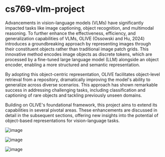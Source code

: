 # cs769-vlm-project

Advancements in vision-language models (VLMs) have significantly impacted tasks like image captioning, object recognition, and multimodal reasoning. To further enhance the effectiveness, efficiency, and generalization capabilities of VLMs, OLIVE (Ossowski and Hu, 2024) introduces a groundbreaking approach by representing images through their constituent objects rather than traditional image patch grids. This innovative method encodes image objects as discrete tokens, which are processed by a fine-tuned large language model (LLM) alongside an object encoder, enabling a more structured and semantic representation.

By adopting this object-centric representation, OLIVE facilitates object-level retrieval from a repository, dramatically improving the model's ability to generalize across diverse scenarios. This approach has shown remarkable success in addressing challenging tasks, including classification and captioning of rare objects and tackling previously unseen domains.

Building on OLIVE's foundational framework, this project aims to extend its capabilities in several pivotal areas. These enhancements are discussed in detail in the subsequent sections, offering new insights into the potential of object-based representations for vision-language tasks.

![image](https://github.com/user-attachments/assets/05daef1f-bf49-4cf3-a343-e20878fff3b8)

![image](https://github.com/user-attachments/assets/860cfcce-3e18-48dc-985c-cb0fd0bde28d)

![image](https://github.com/user-attachments/assets/8ff339c3-e558-4fd5-a142-d5d54d3b8bae)

